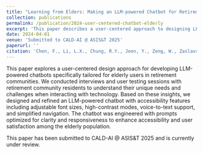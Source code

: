 ```yaml
---
title: "Learning from Elders: Making an LLM-powered Chatbot for Retirement Communities more Accessible through User-centered Design"
collection: publications
permalink: /publication/2024-user-centered-chatbot-elderly
excerpt: 'This paper describes a user-centered approach to designing LLM-powered chatbots for elderly users in retirement communities.'
date: 2024-04-01
venue: 'Submitted to CALD-AI @ ASIS&T 2025'
paperurl: ''
citation: 'Chen, F., Li, L.X., Chung, R.Y., Jeon, Y., Zeng, W., Zaslavsky, O. (2024). &quot;Learning from Elders: Making an LLM powered Chatbot for Retirement Communities more Accessible through User-centered Design.&quot; <i>Submitted to CALD-AI @ ASIS&T 2025</i>.'
---
```


This paper explores a user-centered design approach for developing LLM-powered chatbots specifically tailored for elderly users in retirement communities. We conducted interviews and user testing sessions with retirement community residents to understand their unique needs and challenges when interacting with technology. Based on these insights, we designed and refined an LLM-powered chatbot with accessibility features including adjustable font sizes, high-contrast modes, voice-to-text support, and simplified navigation. The chatbot was engineered with prompts optimized for clarity and responsiveness to enhance accessibility and user satisfaction among the elderly population.

This paper has been submitted to CALD-AI @ ASIS&T 2025 and is currently under review. 